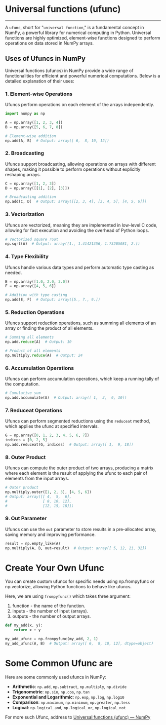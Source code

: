 # Universal functions (ufunc)

---

A `ufunc`, short for "`universal function`," is a fundamental concept in NumPy, a powerful library for numerical computing in Python. Universal functions are highly optimized, element-wise functions designed to perform operations on data stored in NumPy arrays. 



## Uses of Ufuncs in NumPy

Universal functions (ufuncs) in NumPy provide a wide range of functionalities for efficient and powerful numerical computations. Below is a detailed explanation of their uses:

### 1. **Element-wise Operations**
Ufuncs perform operations on each element of the arrays independently.

```python
import numpy as np

A = np.array([1, 2, 3, 4])
B = np.array([5, 6, 7, 8])

# Element-wise addition
np.add(A, B)  # Output: array([ 6,  8, 10, 12])
```

### 2. **Broadcasting**
Ufuncs support broadcasting, allowing operations on arrays with different shapes, making it possible to perform operations without explicitly reshaping arrays.

```python
C = np.array([1, 2, 3])
D = np.array([[1], [2], [3]])

# Broadcasting addition
np.add(C, D)  # Output: array([[2, 3, 4], [3, 4, 5], [4, 5, 6]])
```

### 3. **Vectorization**
Ufuncs are vectorized, meaning they are implemented in low-level C code, allowing for fast execution and avoiding the overhead of Python loops.

```python
# Vectorized square root
np.sqrt(A)  # Output: array([1., 1.41421356, 1.73205081, 2.])
```

### 4. **Type Flexibility**
Ufuncs handle various data types and perform automatic type casting as needed.

```python
E = np.array([1.0, 2.0, 3.0])
F = np.array([4, 5, 6])

# Addition with type casting
np.add(E, F)  # Output: array([5., 7., 9.])
```

### 5. **Reduction Operations**
Ufuncs support reduction operations, such as summing all elements of an array or finding the product of all elements.

```python
# Summing all elements
np.add.reduce(A)  # Output: 10

# Product of all elements
np.multiply.reduce(A)  # Output: 24
```

### 6. **Accumulation Operations**
Ufuncs can perform accumulation operations, which keep a running tally of the computation.

```python
# Cumulative sum
np.add.accumulate(A)  # Output: array([ 1,  3,  6, 10])
```

### 7. **Reduceat Operations**
Ufuncs can perform segmented reductions using the `reduceat` method, which applies the ufunc at specified intervals.

```python
G = np.array([0, 1, 2, 3, 4, 5, 6, 7])
indices = [0, 2, 5]
np.add.reduceat(G, indices)  # Output: array([ 1,  9, 18])
```

### 8. **Outer Product**
Ufuncs can compute the outer product of two arrays, producing a matrix where each element is the result of applying the ufunc to each pair of elements from the input arrays.

```python
# Outer product
np.multiply.outer([1, 2, 3], [4, 5, 6])  
# Output: array([[ 4,  5,  6],
#                [ 8, 10, 12],
#                [12, 15, 18]])
```

### 9. **Out Parameter**
Ufuncs can use the `out` parameter to store results in a pre-allocated array, saving memory and improving performance.

```python
result = np.empty_like(A)
np.multiply(A, B, out=result)  # Output: array([ 5, 12, 21, 32])
```

# Create Your Own Ufunc

You can create custom ufuncs for specific needs using np.frompyfunc or np.vectorize, allowing Python functions to behave like ufuncs.

Here, we are using `frompyfunc()` which takes three argument:

1. function - the name of the function.
2. inputs - the number of input  (arrays).
3. outputs - the number of output arrays.

```python
def my_add(x, y):
    return x + y

my_add_ufunc = np.frompyfunc(my_add, 2, 1)
my_add_ufunc(A, B)  # Output: array([ 6,  8, 10, 12], dtype=object)
```
# Some Common Ufunc are

Here are some commonly used ufuncs in NumPy:

- **Arithmetic**: `np.add`, `np.subtract`, `np.multiply`, `np.divide`
- **Trigonometric**: `np.sin`, `np.cos`, `np.tan`
- **Exponential and Logarithmic**: `np.exp`, `np.log`, `np.log10`
- **Comparison**: `np.maximum`, `np.minimum`, `np.greater`, `np.less`
- **Logical**: `np.logical_and`, `np.logical_or`, `np.logical_not`

For more such Ufunc, address to  [Universal functions (ufunc) — NumPy](https://numpy.org/doc/stable/reference/ufuncs.html)

